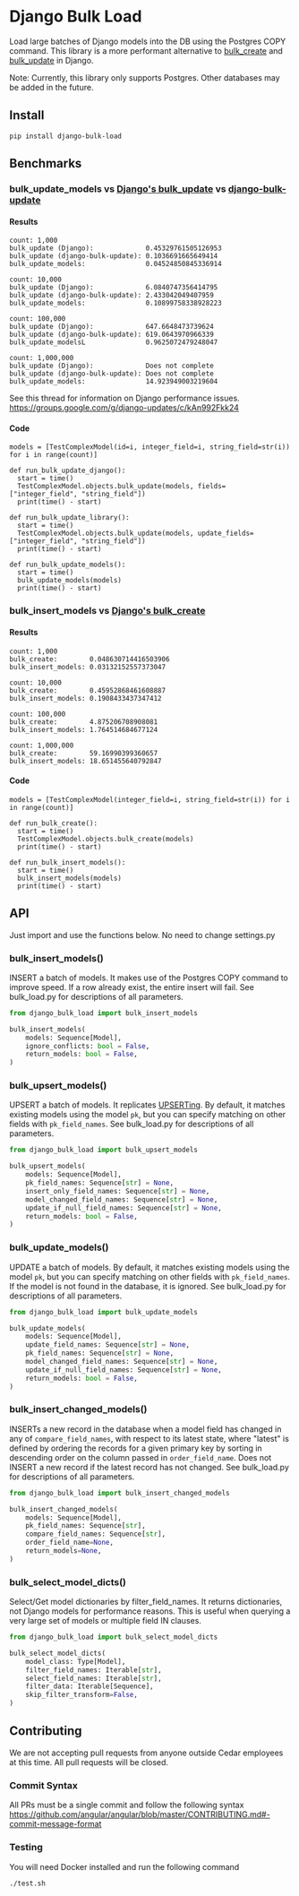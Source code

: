 # Django Bulk Load
Load large batches of Django models into the DB using the Postgres COPY command. This library is a more performant 
alternative to [bulk_create](https://docs.djangoproject.com/en/3.2/ref/models/querysets/#bulk-create) and 
[bulk_update](https://docs.djangoproject.com/en/3.2/ref/models/querysets/#bulk-update) in Django.

Note: Currently, this library only supports Postgres. Other databases may be added in the future.

## Install
```shell
pip install django-bulk-load
```

## Benchmarks
### bulk_update_models vs [Django's bulk_update](https://docs.djangoproject.com/en/dev/ref/models/querysets/#bulk-update) vs [django-bulk-update](https://github.com/aykut/django-bulk-update)

#### Results
```shell
count: 1,000
bulk_update (Django):             0.45329761505126953
bulk_update (django-bulk-update): 0.1036691665649414
bulk_update_models:               0.04524850845336914

count: 10,000
bulk_update (Django):             6.0840747356414795
bulk_update (django-bulk-update): 2.433042049407959
bulk_update_models:               0.10899758338928223

count: 100,000
bulk_update (Django):             647.6648473739624
bulk_update (django-bulk-update): 619.0643970966339
bulk_update_modelsL               0.9625072479248047

count: 1,000,000
bulk_update (Django):             Does not complete
bulk_update (django-bulk-update): Does not complete
bulk_update_models:               14.923949003219604
```
See this thread for information on Django performance issues.
https://groups.google.com/g/django-updates/c/kAn992Fkk24

#### Code
```shell
models = [TestComplexModel(id=i, integer_field=i, string_field=str(i)) for i in range(count)]

def run_bulk_update_django():
  start = time()
  TestComplexModel.objects.bulk_update(models, fields=["integer_field", "string_field"])
  print(time() - start)
  
def run_bulk_update_library():
  start = time()
  TestComplexModel.objects.bulk_update(models, update_fields=["integer_field", "string_field"])
  print(time() - start)
  
def run_bulk_update_models():
  start = time()
  bulk_update_models(models)
  print(time() - start)
```


### bulk_insert_models vs [Django's bulk_create](https://docs.djangoproject.com/en/dev/ref/models/querysets/#bulk-create)
#### Results
```
count: 1,000
bulk_create:        0.048630714416503906
bulk_insert_models: 0.03132152557373047

count: 10,000
bulk_create:        0.45952868461608887
bulk_insert_models: 0.1908433437347412

count: 100,000
bulk_create:        4.875206708908081
bulk_insert_models: 1.764514684677124

count: 1,000,000
bulk_create:        59.16990399360657
bulk_insert_models: 18.651455640792847
```
#### Code
```shell
models = [TestComplexModel(integer_field=i, string_field=str(i)) for i in range(count)]

def run_bulk_create():
  start = time()
  TestComplexModel.objects.bulk_create(models)
  print(time() - start)
  
def run_bulk_insert_models():
  start = time()
  bulk_insert_models(models)
  print(time() - start)
```

## API
Just import and use the functions below. No need to change settings.py

### bulk_insert_models()
INSERT a batch of models. It makes use of the Postgres COPY command to improve speed. If a row already exist, the entire
insert will fail. See bulk_load.py for descriptions of all parameters.

```python
from django_bulk_load import bulk_insert_models

bulk_insert_models(
    models: Sequence[Model],
    ignore_conflicts: bool = False,
    return_models: bool = False,
)
```

### bulk_upsert_models()
UPSERT a batch of models. It replicates [UPSERTing](https://wiki.postgresql.org/wiki/UPSERT). 
By default, it matches existing models using the model `pk`, but you can specify matching on other fields with
`pk_field_names`. See bulk_load.py for descriptions of all parameters.

```python
from django_bulk_load import bulk_upsert_models

bulk_upsert_models(
    models: Sequence[Model],
    pk_field_names: Sequence[str] = None,
    insert_only_field_names: Sequence[str] = None,
    model_changed_field_names: Sequence[str] = None,
    update_if_null_field_names: Sequence[str] = None,
    return_models: bool = False,
)
```

### bulk_update_models()
UPDATE a batch of models. By default, it matches existing models using the model `pk`, but you can specify matching on other fields with
`pk_field_names`. If the model is not found in the database, it is ignored. See bulk_load.py for descriptions of all parameters.

```python
from django_bulk_load import bulk_update_models

bulk_update_models(
    models: Sequence[Model],
    update_field_names: Sequence[str] = None,
    pk_field_names: Sequence[str] = None,
    model_changed_field_names: Sequence[str] = None,
    update_if_null_field_names: Sequence[str] = None,
    return_models: bool = False,
)
```

### bulk_insert_changed_models()
INSERTs a new record in the database when a model field has changed in any of `compare_field_names`,
with respect to its latest state, where "latest" is defined by ordering the records
for a given primary key by sorting in descending order on the column passed in
`order_field_name`. Does not INSERT a new record if the latest record has not changed. See bulk_load.py for descriptions of all parameters.

```python
from django_bulk_load import bulk_insert_changed_models

bulk_insert_changed_models(
    models: Sequence[Model],
    pk_field_names: Sequence[str],
    compare_field_names: Sequence[str],
    order_field_name=None,
    return_models=None,
)
```

### bulk_select_model_dicts()
Select/Get model dictionaries by filter_field_names. It returns dictionaries, not Django
models for performance reasons. This is useful when querying a very large set of models or multiple field IN clauses.
 
```python
from django_bulk_load import bulk_select_model_dicts

bulk_select_model_dicts(
    model_class: Type[Model],
    filter_field_names: Iterable[str],
    select_field_names: Iterable[str],
    filter_data: Iterable[Sequence],
    skip_filter_transform=False,
)
```

## Contributing
We are not accepting pull requests from anyone outside Cedar employees at this time. 
All pull requests will be closed.

### Commit Syntax
All PRs must be a single commit and follow the following syntax 
https://github.com/angular/angular/blob/master/CONTRIBUTING.md#-commit-message-format

### Testing
You will need Docker installed and run the following command
```
./test.sh
```
